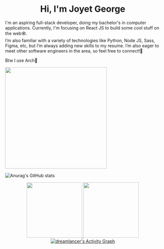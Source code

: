 <h1 align="center">Hi, I'm Joyet George</h1>

I'm an aspiring full-stack developer, doing my bachelor's in computer applications. Currently, I'm focusing on React JS to build some cool stuff on the web🕸. <br>
I’m also familiar with a variety of technologies like Python, Node JS, Sass, Figma, etc, but I’m always adding new skills to my resume. I’m also eager to meet other software engineers in the area, so feel free to connect!🚀

Btw I use Arch🐧

<img src="https://github-readme-stats.vercel.app/api/top-langs/?username=joyetgeorge&layout=compact&bg_color=22272E&text_color=CDD9E5&langs_count=10&hide_border=true" width="330px"/>




![Anurag's GitHub stats](https://github-readme-stats.vercel.app/api?username=joyetgeorge&show_icons=true&theme=radical)

<div align="center">
  <a href="https://github.com/joyetgeorge">
  <img height="180em" src="https://github-readme-stats.vercel.app/api?username=joyetgeorge&show_icons=true&theme=dark&include_all_commits=true&count_private=true"/>
  <img height="180em" src="https://github-readme-stats.vercel.app/api/top-langs/?username=joyetgeorge&layout=compact&langs_count=7&theme=dark"/>
<!--   <img height="295em"  src="https://activity-graph.herokuapp.com/graph?username=joyetgeorge&theme=xcode"/> -->
   <img alt="dreamlancer's Activity Graph" src="https://activity-graph.herokuapp.com/graph?username=joyetgeorge&bg_color=1c292E&color=a7e729&line=e729c7&point=FFFFFF&hide_border=true" />
</a></div>
